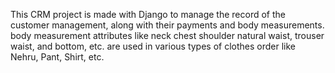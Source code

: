 This CRM project is made with Django to manage the record of the customer management, along with their payments and body measurements.
body measurement attributes like neck chest shoulder natural waist, trouser waist, and bottom, etc. are used in various types of clothes order like Nehru, Pant, Shirt, etc.
